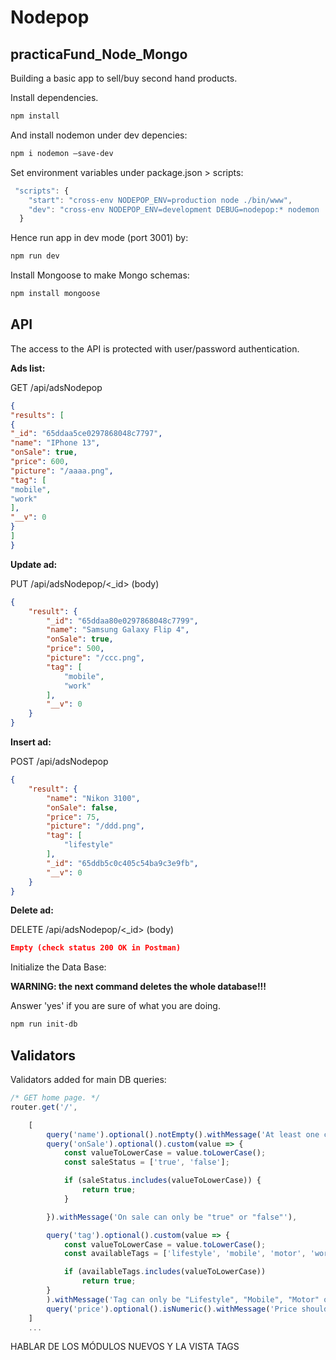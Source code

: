 # Nodepop
## practicaFund_Node_Mongo
Building a basic app to sell/buy second hand products.


Install dependencies.

```sh
npm install
```

And install nodemon under dev depencies:

```sh
npm i nodemon –save-dev
```

Set environment variables under package.json > scripts:

```js
 "scripts": {
    "start": "cross-env NODEPOP_ENV=production node ./bin/www",
    "dev": "cross-env NODEPOP_ENV=development DEBUG=nodepop:* nodemon ./bin/www"
  }
  ```
  Hence run app in dev mode (port 3001) by:

  ```sh
  npm run dev
  ```

  Install Mongoose to make Mongo schemas:

  ```sh
  npm install mongoose
  ```
  ## API

  The access to the API is protected with user/password authentication.

  **Ads list:**

  GET /api/adsNodepop

  ```json
{
"results": [
{
"_id": "65ddaa5ce0297868048c7797",
"name": "IPhone 13",
"onSale": true,
"price": 600,
"picture": "/aaaa.png",
"tag": [
"mobile",
"work"
],
"__v": 0
}
]
}
```
**Update ad:**

PUT /api/adsNodepop/<_id> (body)

```json
{
    "result": {
        "_id": "65ddaa80e0297868048c7799",
        "name": "Samsung Galaxy Flip 4",
        "onSale": true,
        "price": 500,
        "picture": "/ccc.png",
        "tag": [
            "mobile",
            "work"
        ],
        "__v": 0
    }
}
```


**Insert ad:**

POST /api/adsNodepop

```json
{
    "result": {
        "name": "Nikon 3100",
        "onSale": false,
        "price": 75,
        "picture": "/ddd.png",
        "tag": [
            "lifestyle"
        ],
        "_id": "65ddb5c0c405c54ba9c3e9fb",
        "__v": 0
    }
}
```
**Delete ad:**

DELETE /api/adsNodepop/<_id> (body)

```json
Empty (check status 200 OK in Postman)

```
Initialize the Data Base:

**WARNING: the next command deletes the whole database!!!**

Answer 'yes' if you are sure of what you are doing.

```sh
npm run init-db
```
## Validators
Validators added for main DB queries:

```js
/* GET home page. */
router.get('/',

    [
        query('name').optional().notEmpty().withMessage('At least one character is needed to search by name'),
        query('onSale').optional().custom(value => {
            const valueToLowerCase = value.toLowerCase();
            const saleStatus = ['true', 'false'];

            if (saleStatus.includes(valueToLowerCase)) {
                return true;
            }

        }).withMessage('On sale can only be "true" or "false"'),

        query('tag').optional().custom(value => {
            const valueToLowerCase = value.toLowerCase();
            const availableTags = ['lifestyle', 'mobile', 'motor', 'work'];

            if (availableTags.includes(valueToLowerCase))
                return true;
        }
        ).withMessage('Tag can only be "Lifestyle", "Mobile", "Motor" or "Work"'),
        query('price').optional().isNumeric().withMessage('Price should be a number')
    ]
    ...

```

HABLAR DE LOS MÓDULOS NUEVOS Y LA VISTA TAGS
